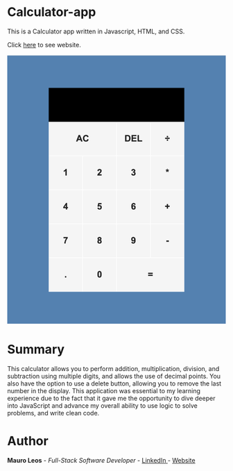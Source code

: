 # Calculator-app
This is a Calculator app written in Javascript, HTML, and CSS.

Click <a href="https://mauroleos.github.io/Calculator-app/">here</a> to see website.

<img src="image/calculator.png" alt="image">

# Summary
  This calculator allows you to perform addition, multiplication, division, and subtraction using multiple digits, and allows the use of decimal points. You also have the option to use a delete button, allowing you to remove the last number in the display.
  This application was essential to my learning experience due to the fact that it gave me the opportunity to dive deeper into JavaScript and advance my overall ability to use logic to solve problems, and write clean code.
  
# Author
<strong>Mauro Leos</strong> - <i>Full-Stack Software Developer</i> - <a href="https://www.linkedin.com/in/mauro-leos-b4103a11b/">LinkedIn </a> - <a href="https:/https://www.mauroleos.com//">Website</a>
